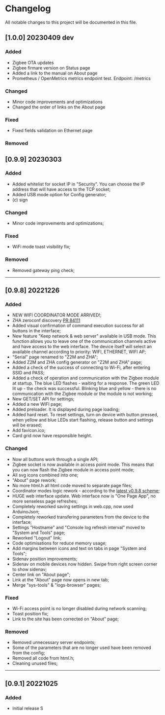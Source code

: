# Changelog

All notable changes to this project will be documented in this file.

## [1.0.0] 20230409 dev

### Added

- Zigbee OTA updates
- Zigbee firmare version on Status page
- Added a link to the manual on About page
- Prometheus / OpenMetrics metrics endpoint test. Endpoint: /metrics

### Changed

- Minor code improvements and optimizations
- Changed the order of links on the About page

### Fixed

- Fixed fields validation on Ethernet page

### Removed

## [0.9.9] 20230303

### Added

- Added whitelist for socket IP in "Security". You can choose the IP address that will have access to the TCP socket;
- Added USB mode option for Config generator;
- (c) sign

### Changed

- Minor code improvements and optimizations;

### Fixed

- WiFi mode toast visibility fix; 

### Removed

- Removed gateway ping check;

------------

## [0.9.8] 20221226

### Added

- NEW WIFI COORDINATOR MODE ARRIVED!;
- ZHA zeroconf discovery [PR 84111](https://github.com/home-assistant/core/pull/84111)
- Added visual confirmation of command execution success for all buttons in the interface;
- New feature "Keep network & web server" available in USB mode. This function allows you to leave one of the communication channels active and have access to the web interface. The device itself will select an available channel according to priority: WIFI, ETHERNET, WIFI AP;
- "Serial" page renamed to "Z2M and ZHA";
- Added Z2M and ZHA config generator on "Z2M and ZHA" page;
- Added a check of the success of connecting to Wi-Fi, after entering SSID and PASS;
- Added a check of operation and communication with the Zigbee module at startup. The blue LED flashes - waiting for a response. The green LED lit up - the check was successful. Blinking blue and yellow - there is no communication with the Zigbee module or the module is not working;
- New GET/SET API for settings;
- Added a new WIFI page;
- Added preloader. It is displayed during page loading;
- Added hard reset. To reset settings, turn on device with button pressed, when yellow and blue LEDs start flashing, release button and settings will be erased;
- Add favicon.ico;
- Card grid now have responsible height.

### Changed

- Now all buttons work through a single API;
- Zigbee socket is now available in access point mode. This means that you can now flash the Zigbee module in access point mode;
- All svg icons combined into one;
- "About" page rework;
- No more html.h all html code moved to separate page files;
- Coordinator modes logic rework - according to the [latest v0.9.8 scheme](https://github.com/smlight-dev/slzb-06-firmware/blob/main/images/mode-logic-v0.9.8.jpg);
- HUGE web interface update. Web interface now is "One Page App", no more senseless page refreshes;
- Completely reworked saving settings in web.cpp, now used ArduinoJson;
- Completely reworked transfering parameters from the device to the interface;
- Settings "Hostname" and "Console log refresh interval" moved to "System and Tools" page;
- Reworked "Logout" link;
- Code optimisations for reduce memory usage;
- Add margins between icons and text on tabs in page "System and Tools";
- Sidenav position improvements;
- Sidenav on mobile devices now hidden. Swipe from right screen corner to show sidenav;
- Center link on "About page";
- Link at the "About" page now opens in new tab;
- Merge "sys-tools" & "logs-browser" pages;

### Fixed

- Wi-Fi access point is no longer disabled during network scanning; 
- Toast position fix;
- Link to the site has been corrected on "About" page;


### Removed

- Removed unnecessary server endpoints;
- Some of the parameters that are no longer used have been removed from the config;
- Removed all code from html.h;
- Cleaning unused files;

------------

## [0.9.1] 20221025

### Added

- Initial release
S